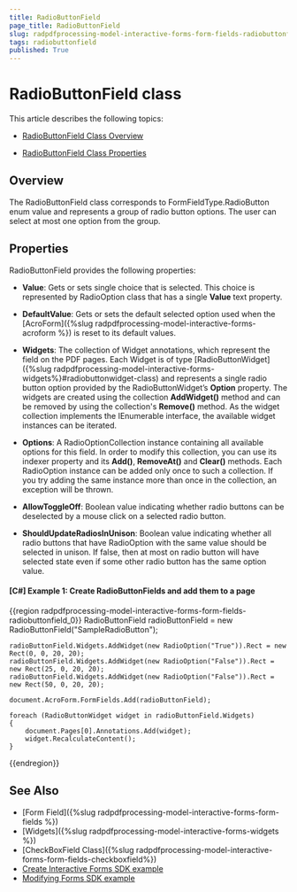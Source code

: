 ```yaml
---
title: RadioButtonField 
page_title: RadioButtonField 
slug: radpdfprocessing-model-interactive-forms-form-fields-radiobuttonfield
tags: radiobuttonfield
published: True
---
```



# RadioButtonField class

This article describes the following topics:

* [RadioButtonField Class Overview](#overview)

* [RadioButtonField Class Properties](#properties)


## Overview

The RadioButtonField class corresponds to FormFieldType.RadioButton enum value and represents a group of radio button options. The user can select at most one option from the group. 


## Properties

RadioButtonField provides the following properties:

* **Value**: Gets or sets single choice that is selected. This choice is represented by RadioOption class that has a single **Value** text property.

* **DefaultValue**: Gets or sets the default selected option used when the [AcroForm]({%slug radpdfprocessing-model-interactive-forms-acroform %}) is reset to its default values.

* **Widgets**: The collection of Widget annotations, which represent the field on the PDF pages. Each Widget is of type  [RadioButtonWidget]({%slug radpdfprocessing-model-interactive-forms-widgets%}#radiobuttonwidget-class) and represents a single radio button option provided by the RadioButtonWidget’s **Option** property. The widgets are created using the collection **AddWidget()** method and can be removed by using the collection's **Remove()** method. As the widget collection implements  the IEnumerable interface, the available widget instances can be iterated.

* **Options**: A RadioOptionCollection instance containing all available options for this field. In order to modify this collection, you can use its indexer property and its **Add()**, **RemoveAt()** and **Clear()** methods. Each RadioOption instance can be added only once to such a collection. If you try adding the same instance more than once in the collection, an exception will be thrown.

* **AllowToggleOff**: Boolean value indicating whether radio buttons can be deselected by a mouse click on a selected radio button.

* **ShouldUpdateRadiosInUnison**: Boolean value indicating whether all radio buttons that have RadioOption with the same value should be selected in unison. If false, then at most on radio button will have selected state even if some other radio button has the same option value.


#### **[C#] Example 1: Create RadioButtonFields and add them to a page**
{{region radpdfprocessing-model-interactive-forms-form-fields-radiobuttonfield_0}}
	RadioButtonField radioButtonField = new RadioButtonField("SampleRadioButton");
	
	radioButtonField.Widgets.AddWidget(new RadioOption("True")).Rect = new Rect(0, 0, 20, 20);
	radioButtonField.Widgets.AddWidget(new RadioOption("False")).Rect = new Rect(25, 0, 20, 20);
	radioButtonField.Widgets.AddWidget(new RadioOption("False")).Rect = new Rect(50, 0, 20, 20);
	
	document.AcroForm.FormFields.Add(radioButtonField);
	
	foreach (RadioButtonWidget widget in radioButtonField.Widgets)
	{
	    document.Pages[0].Annotations.Add(widget);
		widget.RecalculateContent();
	}
{{endregion}}


## See Also


* [Form Field]({%slug radpdfprocessing-model-interactive-forms-form-fields %})
* [Widgets]({%slug radpdfprocessing-model-interactive-forms-widgets %})
* [CheckBoxField Class]({%slug radpdfprocessing-model-interactive-forms-form-fields-checkboxfield%})
* [Create Interactive Forms SDK example](https://github.com/telerik/document-processing-sdk/tree/master/PdfProcessing/CreateInteractiveForms) 
* [Modifying Forms SDK example](https://github.com/telerik/document-processing-sdk/tree/master/PdfProcessing/ModifyForms) 
